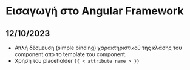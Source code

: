 # Εισαγωγή στο Angular Framework

## 12/10/2023

- Απλή δέσμευση (simple binding) χαρακτηριστικού της κλάσης του component από το template του component.
- Χρήση του placeholder `{{ < attribute name > }}`